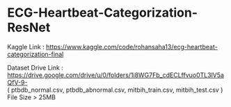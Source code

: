 # ECG-Heartbeat-Categorization-ResNet

Kaggle Link : https://www.kaggle.com/code/rohansaha13/ecg-heartbeat-categorization-final  

Dataset Drive Link : https://drive.google.com/drive/u/0/folders/1i8WG7Fb_cdECLffvuo0TL3lV5aQfV-9-  
( ptbdb_normal.csv, ptbdb_abnormal.csv, mitbih_train.csv, mitbih_test.csv ) File Size > 25MB
